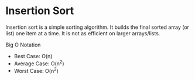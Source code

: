 # Insertion Sort

Insertion sort is a simple sorting algorithm. It builds the final sorted array (or list) one item at a time. 
It is not as efficient on larger arrays/lists. 

Big O Notation
* Best Case:    O(n)
* Average Case: O(n<sup>2</sup>)
* Worst Case:   O(n<sup>2</sup>)

